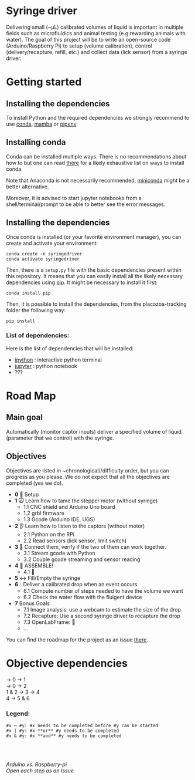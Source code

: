 # Syringe driver
Delivering small (~µL) calibrated volumes of liquid is important in multiple fields such as microfluidics and animal testing (e.g.rewarding animals with water). The goal of this project will be to write an open-source code (Arduino/Raspberry Pi) to setup (volume calibration), control (delivery/recapture, refill, etc.) and collect data (lick sensor) from a syringe driver.


# Getting started

## Installing the dependencies
To install Python and the required dependencies we strongly recommend to use
[conda], [mamba] or [pipenv].

## Installing conda

Conda can be installed multiple ways. There is no recommendations about how to
but one can read [there](https://docs.conda.io/projects/conda/en/latest/user-guide/install/index.html)
for a likely exhaustive list on ways to install conda.

Note that Anaconda is not necessarily recommended, [miniconda] might be a better
alternative.

Moreover, it is advised to start jupyter notebooks from a shell/terminal/prompt
to be able to better see the error messages.

## Installing the dependencies

Once conda is installed (or your favorite environment manager), you can create
and activate your environment:
```shell
conda create -n syringedriver
conda activate syringedriver
```

Then, there is a `setup.py` file with the basic dependencies present within this
repository. It means that you can easily install all the likely necessary
dependencies using [pip]. It might be necessary to install it first:
```shell
conda install pip
```

Then, it is possible to install the dependencies, from the placozoa-tracking
folder the following way:
```shell
pip install .
```

### List of dependencies:
Here is the list of dependencies that will be installed:
- [ipython] : interactive python terminal
- [jupyter] : python notebook
- ???


# **Road Map**

## Main goal
Automatically (monitor captor inputs) deliver a specified volume of liquid (parameter that we control) with the syringe.

## Objectives
Objectives are listed in ~chronological//difficulty order, but you can progress as you please.
We do not expect that all the objectives are completed (yes we do).

- **0** :wrench: Setup
- **1** :scream_cat: Learn how to tame the stepper motor (without syringe)
    - 1.1 CNC shield and Arduino Uno board
    - 1.2 grbl firmware
    - 1.3 Gcode (Arduino IDE, UGS)
- **2** :ear: Learn how to listen to the captors (without motor)
    - 2.1 Python on the RPi 
    - 2.2 Read sensors (lick sensor, limit switch)
- **3** :couple_with_heart: Connect them, verify if the two of them can work together.
    - 3.1 Stream gcode with Python
    - 3.2 Couple gcode streaming and sensor reading
- **4** :wedding: ASSEMBLE!
    - 4.1 :tada:
- **5** :left_right_arrow: Fill/Empty the syringe
- **6** :droplet: Deliver a calibrated drop when an event occurs
    - 6.1 Compute number of steps needed to have the volume we want
    - 6.2 Check the water flow with the fluigent device
- **7** Bonus Goals
    - 7.1 Image analysis: use a webcam to estimate the size of the drop 
    - 7.2 Recapture: Use a second syringe driver to recapture the drop
    - 7.3 OpenLabFrame: :tropical_drink:
    - ...

You can find the roadmap for the project as an issue [there](https://github.com/CENTURI-Hackathon-2022/syringe-driver/issues/1).

# Objective dependencies

&rarr; 0 &rarr; 1  
&rarr; 0 &rarr; 2  
1 & 2 &rarr; 3 &rarr; 4  
4 &rarr; 5 & 6  

### Legend:

    #x → #y: #x needs to be completed before #y can be started
    #x | #y: #x **or** #y needs to be completed
    #x & #y: #x **and** #y needs to be completed
    
    
[conda]: https://docs.conda.io/en/latest/
[mamba]: https://mamba.readthedocs.io/en/latest/
[pipenv]: https://pipenv.pypa.io/en/latest/
[miniconda]: https://docs.conda.io/en/latest/miniconda.html
[pip]: https://pypi.org/project/pip
[ipython]: https://ipython.org
[jupyter]: https://jupyter.org


<br/><br/>  

*Arduino vs. Raspberry-pi*  
*Open each step as an Issue*  
